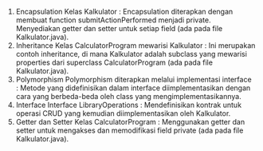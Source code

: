 1. Encapsulation
Kelas Kalkulator :
Encapsulation diterapkan dengan membuat function submitActionPerformed menjadi private.
Menyediakan getter dan setter untuk setiap field (ada pada file Kalkulator.java).
2. Inheritance
Kelas CalculatorProgram mewarisi Kalkulator :
Ini merupakan contoh inheritance, di mana Kalkulator adalah subclass yang mewarisi properties dari superclass CalculatorProgram (ada pada file Kalkulator.java).
3. Polymorphism
Polymorphism diterapkan melalui implementasi interface :
Metode yang didefinisikan dalam interface diimplementasikan dengan cara yang berbeda-beda oleh class yang mengimplementasikannya.
4. Interface
Interface LibraryOperations :
Mendefinisikan kontrak untuk operasi CRUD yang kemudian diimplementasikan oleh Kalkulator.
5. Getter dan Setter
Kelas CalculatorProgram :
Menggunakan getter dan setter untuk mengakses dan memodifikasi field private (ada pada file Kalkulator.java).
